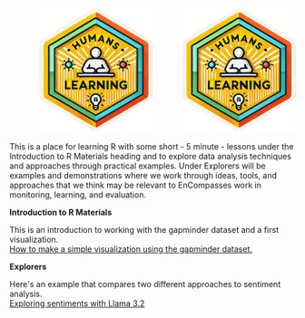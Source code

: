<div align="center">
<img src="prep/humanslearning.png" width = "200px"  /> 
<img src="prep/humanslearning.png" width = "200px" align = "right"/>
</div>




This is a place for learning R with some short - 5 minute - lessons under the Introduction to R Materials heading and to explore data analysis techniques and approaches through practical examples. Under Explorers will be examples and demonstrations where we work through ideas, tools, and approaches that we think may be relevant to EnCompasses work in monitoring, learning, and evaluation.  

**Introduction to R Materials**

This is an introduction to working with the gapminder dataset and a first visualization. <br>
[How to make a simple visualization using the gapminder dataset.](https://encompass-worldwide.github.io/Humans-Learning/lesson1_gapminder.html)


**Explorers**

Here's an example that compares two different approaches to sentiment analysis. <br>
[Exploring sentiments with Llama 3.2](https://encompass-worldwide.github.io/Humans-Learning/sentiments_llama.html)

